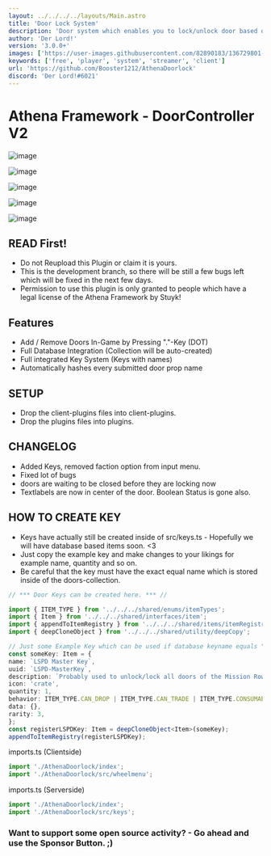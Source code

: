 ```yaml
---
layout: ../../../../layouts/Main.astro
title: 'Door Lock System'
description: 'Door system which enables you to lock/unlock door based on a player or faction.'
author: 'Der Lord!'
version: '3.0.0+'
images: ['https://user-images.githubusercontent.com/82890183/136729801-b86dc411-56e7-4d90-b8fb-a308143823b4.png']
keywords: ['free', 'player', 'system', 'streamer', 'client']
url: 'https://github.com/Booster1212/AthenaDoorlock'
discord: 'Der Lord!#6021'
---
```


# Athena Framework - DoorController V2

![image](https://user-images.githubusercontent.com/82890183/147381214-0e993fe0-1d9c-48dc-8751-65a46696c4d1.png)

![image](https://user-images.githubusercontent.com/82890183/147381524-93c23c14-1c1b-4ba7-8b8b-067a18921167.png)

![image](https://user-images.githubusercontent.com/82890183/147381220-b48ebfc4-b6a7-4759-b995-382c99c7c59b.png)

![image](https://user-images.githubusercontent.com/82890183/147381230-4340e69b-ce00-48c8-92ea-fec27845489d.png)

![image](https://user-images.githubusercontent.com/82890183/147381159-b57320c1-1f3a-495e-8055-bd5b3e8cf860.png)

## READ First!

- Do not Reupload this Plugin or claim it is yours.
- This is the development branch, so there will be still a few bugs left which will be fixed in the next few days.
- Permission to use this plugin is only granted to people which have a legal license of the Athena Framework by Stuyk!

## Features

- Add / Remove Doors In-Game by Pressing "."-Key (DOT)
- Full Database Integration (Collection will be auto-created)
- Full integrated Key System (Keys with names)
- Automatically hashes every submitted door prop name

## SETUP

- Drop the client-plugins files into client-plugins.
- Drop the plugins files into plugins.

## CHANGELOG

- Added Keys, removed faction option from input menu.
- Fixed lot of bugs
- doors are waiting to be closed before they are locking now
- Textlabels are now in center of the door. Boolean Status is gone also.

## HOW TO CREATE KEY

- Keys have actually still be created inside of src/keys.ts - Hopefully we will have database based items soon. <3
- Just copy the example key and make changes to your likings for example name, quantity and so on.
- Be careful that the key must have the exact equal name which is stored inside of the doors-collection.

```typescript
// *** Door Keys can be created here. *** //

import { ITEM_TYPE } from '../../../shared/enums/itemTypes';
import { Item } from '../../../shared/interfaces/item';
import { appendToItemRegistry } from '../../../shared/items/itemRegistry';
import { deepCloneObject } from '../../../shared/utility/deepCopy';

// Just some Example Key which can be used if database keyname equals "LSPD Master Key"
const someKey: Item = {
name: `LSPD Master Key`,
uuid: `LSPD-MasterKey`,
description: `Probably used to unlock/lock all doors of the Mission Row Police Department.`,
icon: 'crate',
quantity: 1,
behavior: ITEM_TYPE.CAN_DROP | ITEM_TYPE.CAN_TRADE | ITEM_TYPE.CONSUMABLE,
data: {},
rarity: 3,
};
const registerLSPDKey: Item = deepCloneObject<Item>(someKey);
appendToItemRegistry(registerLSPDKey);
```

imports.ts (Clientside)

```typescript
import './AthenaDoorlock/index';
import './AthenaDoorlock/src/wheelmenu';
```

imports.ts (Serverside)

```typescript
import './AthenaDoorlock/index';
import './AthenaDoorlock/src/keys';
```

### Want to support some open source activity? - Go ahead and use the Sponsor Button. ;)
